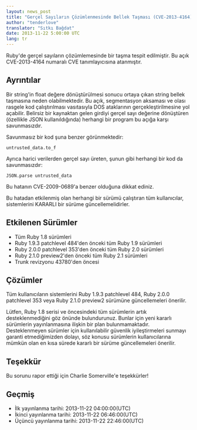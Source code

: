 ```yaml
---
layout: news_post
title: "Gerçel Sayıların Çözümlenmesinde Bellek Taşması (CVE-2013-4164)"
author: "tenderlove"
translator: "Sıtkı Bağdat"
date: 2013-11-22 5:00:00 UTC
lang: tr
---
```


Ruby'de gerçel sayıların çözümlemesinde bir taşma tespit edilmiştir. Bu açık
CVE-2013-4164 numaralı CVE tanımlayıcısına atanmıştır.

## Ayrıntılar

Bir string'in float değere dönüştürülmesi sonucu ortaya çıkan string bellek
taşmasına neden olabilmektedir. Bu açık, segmentasyon aksaması ve olası rasgele
kod çalıştırılması vasıtasıyla DOS ataklarının gerçekleştirilmesine yol açabilir.
Belirsiz bir kaynaktan gelen girdiyi gerçel sayı değerine dönüştüren (özellikle
JSON kullanıldığında) herhangi bir program bu açığa karşı savunmasızdır.

Savunmasız bir kod şuna benzer görünmektedir:

    untrusted_data.to_f

Ayrıca harici verilerden gerçel sayı üreten, şunun gibi herhangi bir kod da
savunmasızdır:

    JSON.parse untrusted_data

Bu hatanın CVE-2009-0689'a benzer olduğuna dikkat ediniz.

Bu hatadan etkilenmiş olan herhangi bir sürümü çalıştıran tüm kullanıcılar,
sistemlerini KARARLI bir sürüme güncellemelidirler.

## Etkilenen Sürümler

* Tüm Ruby 1.8 sürümleri
* Ruby 1.9.3 patchlevel 484'den önceki tüm Ruby 1.9 sürümleri
* Ruby 2.0.0 patchlevel 353'den önceki tüm Ruby 2.0 sürümleri
* Ruby 2.1.0 preview2'den önceki tüm Ruby 2.1 sürümleri
* Trunk revizyonu 43780'den öncesi

## Çözümler

Tüm kullanıcıların sistemlerini Ruby 1.9.3 patchlevel 484, Ruby 2.0.0 patchlevel
353 veya Ruby 2.1.0 preview2 sürümüne güncellemeleri önerilir.

Lütfen, Ruby 1.8 serisi ve öncesindeki tüm sürümlerin artık desteklenmediğini göz
önünde bulundurunuz. Bunlar için yeni kararlı sürümlerin yayınlanmasına ilişkin
bir plan bulunmamaktadır. Desteklenmeyen sürümler için kullanılabilir güvenlik
iyileştirmeleri sunmayı garanti etmediğimizden dolayı, söz konusu sürümlerin
kullanıcılarına mümkün olan en kısa sürede kararlı bir sürüme güncellemeleri
önerilir.

## Teşekkür

Bu sorunu rapor ettiği için Charlie Somerville'e teşekkürler!

## Geçmiş

* İlk yayınlanma tarihi: 2013-11-22 04:00:00(UTC)
* İkinci yayınlanma tarihi: 2013-11-22 06:46:00(UTC)
* Üçüncü yayınlanma tarihi: 2013-11-22 22:46:00(UTC)
